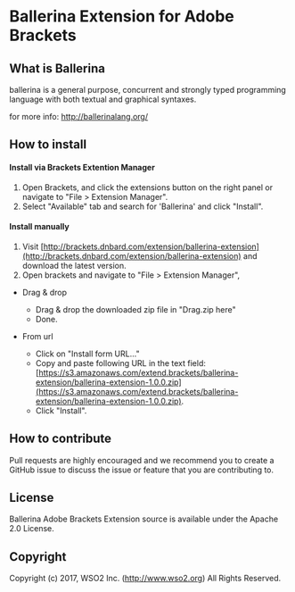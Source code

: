 # Ballerina Extension for Adobe Brackets

## What is Ballerina

ballerina is a general purpose, concurrent and strongly typed
programming language with both textual and graphical syntaxes.

for more info: http://ballerinalang.org/

## How to install

#### Install via Brackets Extention Manager

1. Open Brackets, and click the extensions button on the right panel or navigate to "File > Extension Manager". 
2. Select "Available" tab and search for 'Ballerina' and click "Install".

#### Install manually

1. Visit [http://brackets.dnbard.com/extension/ballerina-extension](http://brackets.dnbard.com/extension/ballerina-extension) and download the latest version.
2. Open brackets and navigate to "File > Extension Manager",

* Drag & drop
   * Drag & drop the downloaded zip file in "Drag.zip here"
   * Done.

* From url
   * Click on "Install form URL..."
   * Copy and paste following URL in the text field: [https://s3.amazonaws.com/extend.brackets/ballerina-extension/ballerina-extension-1.0.0.zip](https://s3.amazonaws.com/extend.brackets/ballerina-extension/ballerina-extension-1.0.0.zip).
   * Click "Install".

## How to contribute

Pull requests are highly encouraged and we recommend you to create a GitHub issue
to discuss the issue or feature that you are contributing to.

## License

Ballerina Adobe Brackets Extension source is available under the Apache 2.0 License.

## Copyright

Copyright (c) 2017, WSO2 Inc. (http://www.wso2.org) All Rights Reserved.
